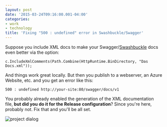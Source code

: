 ```yaml
---
layout: post
date: '2015-03-24T09:16:00.001-04:00'
categories:
- work
- technology
title: 'Fixing "500 : undefined" error in Swashbuckle/Swagger'
---
```


Suppose you include XML docs to make your Swagger/[Swashbuckle](https://github.com/domaindrivendev/Swashbuckle) docs even better via the option:

    c.IncludeXmlComments(Path.Combine(HttpRuntime.BinDirectory, "Das Docs.xml"));

And things work great locally. But then you publish to a webserver, an Azure Website, etc. and you get an error like this:

    500 : undefined http://your-site:80/swagger/docs/v1

You probably already enabled the generation of the XML documentation file, **but did you do it for the Release configuration**? Since you're here, probably not. Fix that and you'll be all set.

![project dialog](project-dialog.png)